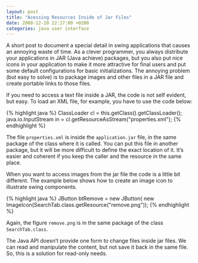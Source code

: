 ```yaml
---
layout: post
title: "Acessing Resources Inside of Jar Files"
date: 2008-12-20 22:17:00 +0200
categories: java user interface
---
```


A short post to document a special detail in swing applications that causes an annoying waste of time. As a clever programmer, you always distribute your applications in JAR (Java achieve) packages, but you also put nice icons in your application to make it more attractive for final users and put some default configurations for basic initializations. The annoying problem (but easy to solve) is to package images and other files in a JAR file and create portable links to those files.

If you need to access a text file inside a JAR, the code is not self evident, but easy. To load an XML file, for example, you have to use the code below:

{% highlight java %}
ClassLoader cl = this.getClass().getClassLoader();
java.io.InputStream in = cl.getResourceAsStream("properties.xml");
{% endhighlight %}

The file `properties.xml` is inside the `application.jar` file, in the same package of the class where it is called. You can put this file in another package, but it will be more difficult to define the exact location of it. It’s easier and coherent if you keep the caller and the resource in the same place.

When you want to access images from the jar file the code is a little bit different. The example below shows how to create an image icon to illustrate swing components.

{% highlight java %}
JButton btRemove = new JButton(
   new ImageIcon(SearchTab.class.getResource("remove.png"));
{% endhighlight %}

Again, the figure `remove.png` is in the same package of the class `SearchTab.class`.

The Java API doesn’t provide one form to change files inside jar files. We can read and manipulate the content, but not save it back in the same file. So, this is a solution for read-only needs.
